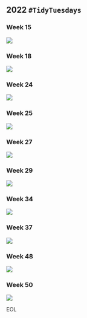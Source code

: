 ## 2022 `#TidyTuesdays`

### Week 15
![](https://github.com/weiyuet/tidy-tuesday/blob/main/2022/w15/indoor-pollution.png)

### Week 18
![](https://github.com/weiyuet/tidy-tuesday/blob/main/2022/w18/projected-price-solar.png)

### Week 24
![](https://github.com/weiyuet/tidy-tuesday/blob/main/2022/w24/extreme-dry.png)

### Week 25
![](https://github.com/weiyuet/tidy-tuesday/blob/main/2022/w25/us-population-census-1800s.png)

### Week 27
![](https://github.com/weiyuet/tidy-tuesday/blob/main/2022/w27/rent-bay-area-core-cities.png)

### Week 29
![](https://github.com/weiyuet/tidy-tuesday/blob/main/2022/w29/internetuser-asean.png)

### Week 34
![](https://github.com/weiyuet/tidy-tuesday/blob/main/2022/w34/process-size-and-transistor-count.png)

### Week 37
![](https://github.com/weiyuet/tidy-tuesday/blob/main/2022/w37/bigfoot-sightings-state.png)

### Week 48
![](https://github.com/weiyuet/tidy-tuesday/blob/main/2022/w48/goals-per-game.png)

### Week 50
![](https://github.com/weiyuet/tidy-tuesday/blob/main/2022/w50/us-retail-yoy.png)

EOL